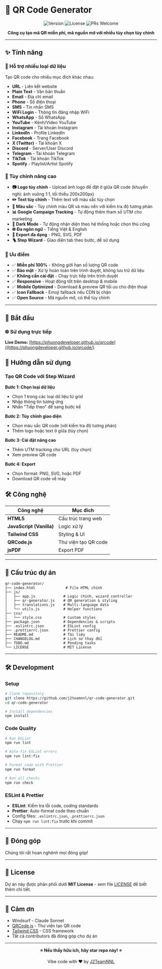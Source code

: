 # 🎯 QR Code Generator

<div align="center">

![Version](https://img.shields.io/badge/version-1.1.0-blue.svg)
![License](https://img.shields.io/badge/license-MIT-green.svg)
![PRs Welcome](https://img.shields.io/badge/PRs-welcome-brightgreen.svg)

**Công cụ tạo mã QR miễn phí, mã nguồn mở với nhiều tùy chọn tùy chỉnh**

</div>

---

## ✨ Tính năng

### 📱 Hỗ trợ nhiều loại dữ liệu

Tạo QR code cho nhiều mục đích khác nhau:

- **URL** - Liên kết website
- **Plain Text** - Văn bản thuần
- **Email** - Địa chỉ email
- **Phone** - Số điện thoại
- **SMS** - Tin nhắn SMS
- **WiFi Login** - Thông tin đăng nhập WiFi
- **WhatsApp** - Số WhatsApp
- **YouTube** - Kênh/Video YouTube
- **Instagram** - Tài khoản Instagram
- **LinkedIn** - Profile LinkedIn
- **Facebook** - Trang Facebook
- **X (Twitter)** - Tài khoản X
- **Discord** - Server/User Discord
- **Telegram** - Tài khoản Telegram
- **TikTok** - Tài khoản TikTok
- **Spotify** - Playlist/Artist Spotify

### 🎨 Tùy chỉnh nâng cao

- **📷 Logo tùy chỉnh** - Upload ảnh logo để đặt ở giữa QR code (khuyến nghị: ảnh vuông 1:1, tối thiểu 200x200px)
- **✏️ Text tùy chỉnh** - Thêm text với màu sắc tùy chọn
- **🌈 Màu sắc** - Tùy chỉnh màu QR và màu nền với kiểm tra độ tương phản
- **📊 Google Campaign Tracking** - Tự động thêm tham số UTM cho marketing
- **🌙 Dark Mode** - Tự động nhận diện theo hệ thống hoặc chọn thủ công
- **🌐 Đa ngôn ngữ** - Tiếng Việt & English
- **💾 Export đa dạng** - PNG, SVG, PDF
- **🪜 Step Wizard** - Giao diện tab theo bước, dễ sử dụng

### 🚀 Ưu điểm

- ✅ **Miễn phí 100%** - Không giới hạn số lượng QR code
- ✅ **Bảo mật** - Xử lý hoàn toàn trên trình duyệt, không lưu trữ dữ liệu
- ✅ **Không cần cài đặt** - Chạy trực tiếp trên trình duyệt
- ✅ **Responsive** - Hoạt động tốt trên desktop & mobile
- ✅ **Mobile Optimized** - Download & preview QR tối ưu cho điện thoại
- ✅ **Icon Fallback** - Emoji fallback nếu CDN bị chặn
- ✅ **Open Source** - Mã nguồn mở, có thể tùy chỉnh

---

## 🚀 Bắt đầu

### 🌐 Sử dụng trực tiếp

**Live Demo:** [https://phuongdeveloper.github.io/qrcode]((https://phuongdeveloper.github.io/qrcode/)

## 📖 Hướng dẫn sử dụng

### Tạo QR Code với Step Wizard

**Bước 1: Chọn loại dữ liệu**

- Chọn 1 trong các loại dữ liệu từ grid
- Nhập thông tin tương ứng
- Nhấn "Tiếp theo" để sang bước kế

**Bước 2: Tùy chỉnh giao diện**

- Chọn màu sắc QR code (với kiểm tra độ tương phản)
- Thêm logo hoặc text ở giữa (tùy chọn)

**Bước 3: Cài đặt nâng cao**

- Thêm UTM tracking cho URL (tùy chọn)
- Xem preview QR code

**Bước 4: Export**

- Chọn format: PNG, SVG, hoặc PDF
- Download QR code về máy

## 🛠️ Công nghệ

| Công nghệ                | Mục đích             |
| ------------------------ | -------------------- |
| **HTML5**                | Cấu trúc trang web   |
| **JavaScript (Vanilla)** | Logic xử lý          |
| **Tailwind CSS**         | Styling & UI         |
| **QRCode.js**            | Thư viện tạo QR code |
| **jsPDF**                | Export PDF           |

---

## 📁 Cấu trúc dự án

```
qr-code-generator/
├── index.html              # File HTML chính
├── js/
│   ├── app.js             # Logic chính, wizard controller
│   ├── qr-generator.js    # QR generation & styling
│   ├── translations.js    # Multi-language data
│   └── utils.js           # Helper functions
├── css/
│   └── style.css          # Custom styles
├── package.json           # Dependencies & scripts
├── .eslintrc.json         # ESLint config
├── .prettierrc.json       # Prettier config
├── README.md              # Tài liệu
├── CHANGELOG.md           # Lịch sử thay đổi
├── TODO.md                # Pending tasks
└── LICENSE                # MIT License
```

---

## 🛠️ Development

### Setup

```bash
# Clone repository
git clone https://github.com/j2teamnnl/qr-code-generator.git
cd qr-code-generator

# Install dependencies
npm install
```

### Code Quality

```bash
# Run ESLint
npm run lint

# Auto-fix ESLint errors
npm run lint:fix

# Format code with Prettier
npm run format

# Run all checks
npm run check
```

### ESLint & Prettier

- **ESLint**: Kiểm tra lỗi code, coding standards
- **Prettier**: Auto-format code theo chuẩn
- Config files: `.eslintrc.json`, `.prettierrc.json`
- Chạy `npm run lint:fix` trước khi commit

---

## 🤝 Đóng góp

Chúng tôi rất hoan nghênh mọi đóng góp!

---

## 📄 License

Dự án này được phân phối dưới **MIT License** - xem file [LICENSE](LICENSE) để biết thêm chi tiết.

---

## 💖 Cảm ơn

- Windsurf - Claude Sonnet
- [QRCode.js](https://github.com/davidshimjs/qrcodejs) - Thư viện tạo QR code
- [Tailwind CSS](https://tailwindcss.com/) - CSS framework
- Tất cả contributors đã đóng góp cho dự án

---

<div align="center">

**⭐ Nếu thấy hữu ích, hãy star repo này! ⭐**

Vibe code with ❤️ by [J2TeamNNL](https://github.com/j2teamnnl)

</div>
